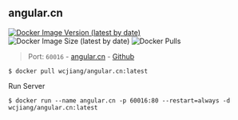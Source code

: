 angular.cn
---

[![Docker Image Version (latest by date)](https://img.shields.io/docker/v/wcjiang/angular.cn)](https://hub.docker.com/r/wcjiang/angular.cn) ![Docker Image Size (latest by date)](https://img.shields.io/docker/image-size/wcjiang/angular.cn) ![Docker Pulls](https://img.shields.io/docker/pulls/wcjiang/angular.cn)

> Port: `60016` - [angular.cn](https://angular.cn/)  - [Github](https://github.com/angular/angular)

```shell
$ docker pull wcjiang/angular.cn:latest
```

Run Server

```shell
$ docker run --name angular.cn -p 60016:80 --restart=always -d wcjiang/angular.cn:latest
```

